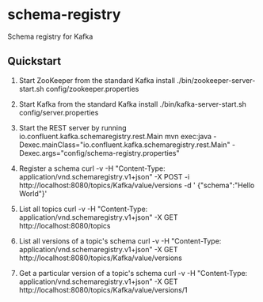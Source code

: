 schema-registry
===============

Schema registry for Kafka

Quickstart
----------

1. Start ZooKeeper from the standard Kafka install
./bin/zookeeper-server-start.sh config/zookeeper.properties

2. Start Kafka from the standard Kafka install
./bin/kafka-server-start.sh config/server.properties

3. Start the REST server by running io.confluent.kafka.schemaregistry.rest.Main
mvn exec:java -Dexec.mainClass="io.confluent.kafka.schemaregistry.rest.Main" -Dexec.args="config/schema-registry.properties"

4. Register a schema
curl -v -H "Content-Type: application/vnd.schemaregistry.v1+json" -X POST -i http://localhost:8080/topics/Kafka/value/versions -d '
 {"schema":"Hello World"}'

5. List all topics
curl -v -H "Content-Type: application/vnd.schemaregistry.v1+json" -X GET http://localhost:8080/topics

6. List all versions of a topic's schema
curl -v -H "Content-Type: application/vnd.schemaregistry.v1+json" -X GET http://localhost:8080/topics/Kafka/value/versions

7. Get a particular version of a topic's schema
curl -v -H "Content-Type: application/vnd.schemaregistry.v1+json" -X GET http://localhost:8080/topics/Kafka/value/versions/1

